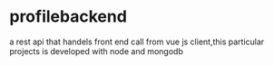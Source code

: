 # profilebackend

a rest api that handels front end call from vue js client,this particular projects is developed with node and mongodb
